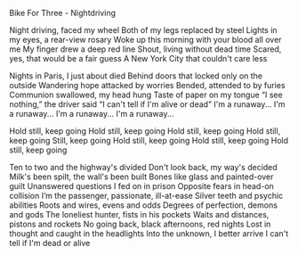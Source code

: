 Bike For Three - Nightdriving

Night driving, faced my wheel
Both of my legs replaced by steel
Lights in my eyes, a rear-view rosary
Woke up this morning with your blood all over me
My finger drew a deep red line
Shout, living without dead time
Scared, yes, that would be a fair guess
A New York City that couldn't care less

Nights in Paris, I just about died
Behind doors that locked only on the outside
Wandering hope attacked by worries
Bended, attended to by furies
Communion swallowed, my head hung
Taste of paper on my tongue
“I see nothing,” the driver said
“I can't tell if I'm alive or dead”
I'm a runaway...
I'm a runaway...
I'm a runaway...
I'm a runaway...

Hold still, keep going
Hold still, keep going
Hold still, keep going
Hold still, keep going
Still, keep going
Hold still, keep going
Hold still, keep going
Hold still, keep going

Ten to two and the highway's divided
Don't look back, my way's decided
Milk's been spilt, the wall's been built
Bones like glass and painted-over guilt
Unanswered questions I fed on in prison
Opposite fears in head-on collision
I’m the passenger, passionate, ill-at-ease
Silver teeth and psychic abilities
Roots and wires, evens and odds
Degrees of perfection, demons and gods
The loneliest hunter, fists in his pockets
Waits and distances, pistons and rockets
No going back, black afternoons, red nights
Lost in thought and caught in the headlights
Into the unknown, I better arrive
I can't tell if I'm dead or alive
